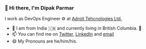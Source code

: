 ### 👋 Hi there, I'm Dipak Parmar 

I work as DevOps Engineer ⚙️ at [Adroit Tehcnologies Ltd.](https://www.atws.ca)

- 📍 I am from India 🇮🇳 and currently living in British Columbia. 🍁
- 📫 You can find me on [Twitter](https://dipak.to/twitter), [LinkedIn](https://dipak.to/linkedin) and [email](mailto:hello@dipak.tech)
- 😄 My Pronouns are he/him/his.